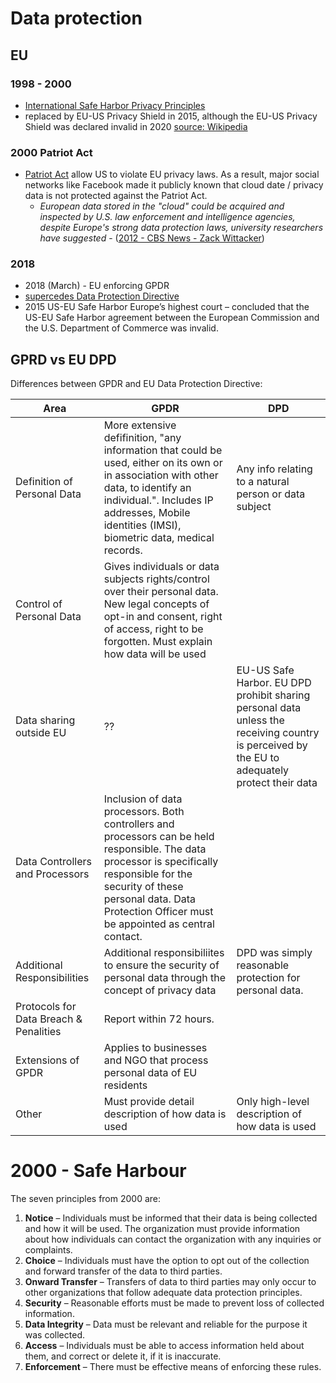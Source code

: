 # Data protection

## EU
### 1998 - 2000
- [International Safe Harbor Privacy Principles](https://en.wikipedia.org/wiki/International_Safe_Harbor_Privacy_Principles)
- replaced by EU-US Privacy Shield in 2015, although the EU-US Privacy Shield was declared invalid in 2020 [source: Wikipedia](https://en.wikipedia.org/wiki/EU%E2%80%93US_Privacy_Shield)

### 2000 Patriot Act
- [Patriot Act](https://en.wikipedia.org/wiki/Patriot_Act) allow US to violate EU privacy laws.  As a result, major social networks like Facebook made it publicly known that cloud date / privacy data is not protected against the Patriot Act.
  - *European data stored in the "cloud" could be acquired and inspected by U.S. law enforcement and intelligence agencies, despite Europe's strong data protection laws, university researchers have suggested* - ([2012 - CBS News - Zack Wittacker](https://www.cbsnews.com/news/patriot-act-can-obtain-data-in-europe-researchers-say/))

### 2018
- 2018 (March) - EU enforcing GPDR
- [supercedes Data Protection Directive](https://www.profolus.com/topics/difference-between-gdpr-and-data-protection-directive/)
- 2015 US-EU Safe Harbor Europe’s highest court – concluded that the US-EU Safe Harbor agreement between the European Commission and the U.S. Department of Commerce was invalid.

## GPRD vs EU DPD
Differences between GPDR and EU Data Protection Directive:

|Area|GPDR|DPD|
|--|--|--|
|Definition of Personal Data|More extensive defifinition, "any information that could be used, either on its own or in association with other data, to identify an individual.".   Includes IP addresses, Mobile identities (IMSI), biometric data, medical records.|Any info relating to a natural person or data subject|
|Control of Personal Data|Gives individuals or data subjects rights/control over their personal data.  New legal concepts of opt-in and consent, right of access, right to be forgotten.  Must explain how data will be used||
|Data sharing outside EU|??|EU-US Safe Harbor.  EU DPD prohibit sharing personal data unless the receiving country is perceived by the EU to adequately protect their data|
|Data Controllers and Processors|Inclusion of data processors.  Both controllers and processors can be held responsible. The data processor is specifically responsible for the security of these personal data.  Data Protection Officer must be appointed as central contact.||
|Additional Responsibilities|Additional responsibiliites to ensure the security of personal data through the concept of privacy data|DPD was simply reasonable protection for personal data.|
|Protocols for Data Breach & Penalities|Report within 72 hours.||
|Extensions of GPDR|Applies to businesses and NGO that process personal data of EU residents||
|Other|Must provide detail description of how data is used|Only high-level description of how data is used|

# 2000 - Safe Harbour
The seven principles from 2000 are:
1. __Notice__ – Individuals must be informed that their data is being collected and how it will be used. The organization must provide information about how individuals can contact the organization with any inquiries or complaints.
1. __Choice__ – Individuals must have the option to opt out of the collection and forward transfer of the data to third parties.
1. __Onward Transfer__ – Transfers of data to third parties may only occur to other organizations that follow adequate data protection principles.
1. __Security__ – Reasonable efforts must be made to prevent loss of collected information.
1. __Data Integrity__ – Data must be relevant and reliable for the purpose it was collected.
1. __Access__ – Individuals must be able to access information held about them, and correct or delete it, if it is inaccurate.
1. __Enforcement__ – There must be effective means of enforcing these rules.
